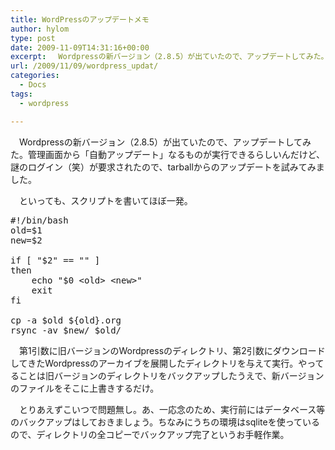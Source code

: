 ```yaml
---
title: WordPressのアップデートメモ
author: hylom
type: post
date: 2009-11-09T14:31:16+00:00
excerpt: 　Wordpressの新バージョン（2.8.5）が出ていたので、アップデートしてみた。管理画面から「自動アップデート」なるものが実行できるらしいんだけど、謎のログイン（笑）が要求されたので、tarballからのアップデートを試みてみました。
url: /2009/11/09/wordpress_updat/
categories:
  - Docs
tags:
  - wordpress

---
```

　Wordpressの新バージョン（2.8.5）が出ていたので、アップデートしてみた。管理画面から「自動アップデート」なるものが実行できるらしいんだけど、謎のログイン（笑）が要求されたので、tarballからのアップデートを試みてみました。

　といっても、スクリプトを書いてほぼ一発。

<pre class="code_bash">#!/bin/bash
old=$1
new=$2

if [ "$2" == "" ]
then
    echo "$0 &lt;old&gt; &lt;new&gt;"
    exit
fi

cp -a $old ${old}.org
rsync -av $new/ $old/</pre>

　第1引数に旧バージョンのWordpressのディレクトリ、第2引数にダウンロードしてきたWordpressのアーカイブを展開したディレクトリを与えて実行。やってることは旧バージョンのディレクトリをバックアップしたうえで、新バージョンのファイルをそこに上書きするだけ。

　とりあえずこいつで問題無し。あ、一応念のため、実行前にはデータベース等のバックアップはしておきましょう。ちなみにうちの環境はsqliteを使っているので、ディレクトリの全コピーでバックアップ完了というお手軽作業。
